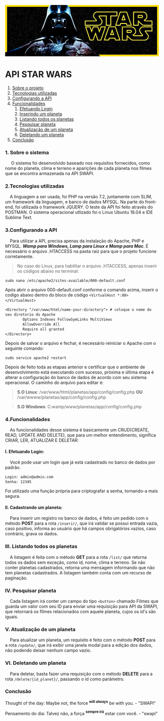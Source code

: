 <div align="center">
  <img src="img/star-wars.jpg"/> 
</div>

# API STAR WARS

<ol>
  <li><a href="#about">Sobre o projeto</a></li>
  <li><a href="#technology">Tecnologias utilizadas</a></li>
  <li><a href="#config">Configurando a API</a></li>
  <li><a href="#Funcionalidades">Funcionalidades</a>
    <ol>
      <li><a href="#Login">Efetuando Login</a></li>
      <li><a href="#insert">Inserindo um planeta</a></li>
      <li><a href="#read">Listando todos os planetas</a></li>
      <li><a href="#readId">Pesquisar planeta</a></li>
      <li><a href="#update">Atualização de um planeta</a></li>
      <li><a href="#delete">Deletando um planeta</a></li>
    </ol>
  </li>
  <li><a href="#conclusao">Conclusão</a>
 
</ol>

### <a name="about">1. Sobre o sistema</a> 

&nbsp;&nbsp;&nbsp;&nbsp; O sistema foi desenvolvido baseado nos requisitos fornecidos, como nome do planeta, clima e terreno e aparições de cada planeta nos filmes que se encontra armazenada na API SWAPI. 

### <a name="technology">2.Tecnologias utilizadas</a> 
&nbsp;&nbsp;&nbsp;&nbsp;A linguagem a ser usada, foi PHP na versão 7.2, juntamente com SLIM, um framework da linguagem, e banco de dados MYSQL. Na parte do front-end, foi utilizada o framework JQUERY.
O teste da API foi feito através do POSTMAN.
O sistema operacional utlizado foi o Linux Ubuntu 18.04 e IDE Sublime Text. 

### <a name="config">3.Configurando a API</a>  
&nbsp;&nbsp;&nbsp;&nbsp;Para utilizar a API, precisa apenas da instalação do Apache, PHP e MYSQL. ***Wamp para Windows, Lamp para Linux e Mamp para Mac***. É necessário o arquivo .HTACCESS na pasta raiz para que o projeto funcione corretamente. 

>No caso do Linux, para habilitar o arquivo .HTACCESS, apenas inserir os códigos abaixo no terminal:

```
sudo nano /etc/apache2/sites-available/000-default.conf
```

Após abrir o arquivo 000-default.conf conforme o comando acima, inserir o codigo abaixo dentro do bloco de código ```<VirtualHost *:80></VirtualHost>```

```
<Directory "/var/www/html/name-your-directory"> # coloque o nome do seu diretorio do Apache
        Options Indexes FollowSymLinks MultiViews
        AllowOverride All
        Require all granted
</Directory>
```

Depois de salvar o arquivo e fechar, é necessário reiniciar o Apache com o seguinte comando: 

```
sudo service apache2 restart
```

Depois de feito toda as etapas anterior e certificar que o ambiente de desenvolvimento está executando com sucesso, próxima e última etapa é alterar a configuração do banco de dados de acordo com seu sistema operacional. O caminho do arquivo para editar é: 

> **S.O Linux**: /var/www/html/planetas/app/config/config.php **OU** /var/wwww/planetas/app/config/config.php

> **S.O Windows**: C:wamp/www/planetas/app/config/config.php

### <a name="Funcionalidades">4.Funcionalidades</a>

&nbsp;&nbsp;&nbsp;&nbsp;As funcionalidades desse sistema é basicamente um CRUD(CREATE, READ, UPDATE AND DELETE), que para um melhor entendimento, significa CRIAR, LER, ATUALIZAR E DELETAR:

#### <a name="Login">I. Efetuando Login:</a>

&nbsp;&nbsp;&nbsp;&nbsp;Você pode usar um login que já está cadastrado no banco de dados por padrão.

```
Login: admin@admin.com
Senha: 12345
```

Foi utilizado uma função própria para criptografar a senha, tornando-a mais segura.

#### <a name="insert">II. Cadastrando um planeta:</a>

&nbsp;&nbsp;&nbsp;&nbsp;Para inserir um registro no banco de dados, é feito um pedido com o método **POST** para a rota ```/inserir/```, que irá validar se possui entrada vazia, caso positivo, informa ao usuário que há campos obrigatórios vazios, caso contrário, grava os dados.

### <a name="read">III. Listando todos os planetas</a>

&nbsp;&nbsp;&nbsp;&nbsp;A listagem é feita com o método **GET** para a rota ```/list/``` que retorna todos os dados sem exceção, como id, nome, clima e terreno. Se não conter planetas cadastrados, retorna uma mensagem informando que não tem planetas cadastrados. 
A listagem também conta com um recurso de paginação.

### <a name="readId">IV. Pesquisar planeta</a>

&nbsp;&nbsp;&nbsp;&nbsp;Cada listagem irá conter um campo do tipo ```<button>``` chamado Filmes que guarda um valor com seu ID para enviar uma requisição para API da SWAPI, que retornará os filmes relacionados com aquele planeta, cujos os id's são iguais.

### <a name="update">V. Atualização de um planeta</a>

&nbsp;&nbsp;&nbsp;&nbsp;Para atualizar um planeta, um requisito é feito com o método **POST** para a rota ```/update/```, que irá exibir uma janela modal para a edição dos dados, não podendo deixar nenhum campo vazio. 

### <a name="delete">VI. Deletando um planeta</a>

&nbsp;&nbsp;&nbsp;&nbsp;Para deletar, basta fazer uma requisição com o método **DELETE** para a rota ```/delete/{id_planet}/```, passando o id como parâmetro. 

### <a name="conclusao">Conclusão</a>

Thought of the day: Maybe not, the force **<sup>will always</sup>** be with you. - "SWAPI"

Pensamento do dia: Talvez não, a força **<sup>sempre irá</sup>** estar com você. - "swapi"
